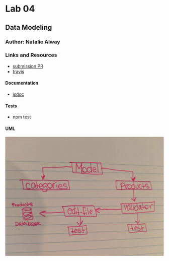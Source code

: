 # Lab 04

## Data Modeling

### Author: Natalie Alway

### Links and Resources
* [submission PR](http://xyz.com)
* [travis](http://xyz.com)


#### Documentation
* [jsdoc](http://xyz.com/api-docs)

  
#### Tests
* npm test

#### UML
![UML](./assets/lab04UML.jpg)